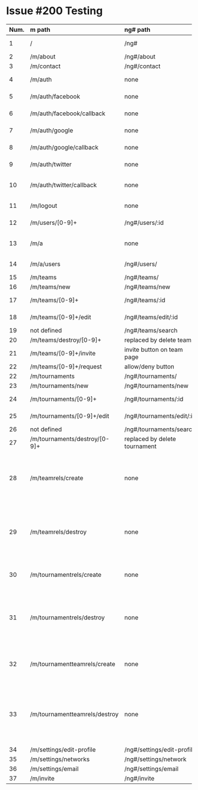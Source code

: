 Issue #200 Testing
===================

| Num.  |          m path                  |              ng# path                | status |     comments                    |
-------|:----------------------------------|:-------------------------------------|:-----|:----------------------------
| 1     |    /                             | /ng#                                 | &#x2713;   | login & logout ok
| 2     |    /m/about                      | /ng#/about                           | &#x2713;   |
| 3     |    /m/contact                    | /ng#/contact                         | &#x2713;   |
| 4     |    /m/auth                       | none                                 | N.A. | done at root
| 5     |    /m/auth/facebook              | none                                 | N.A. | handled by javascript
| 6     |    /m/auth/facebook/callback     | none                                 | N.A. | handled by javascript
| 7     |    /m/auth/google                | none                                 | &#x2713; | handled by javascript
| 8     |    /m/auth/google/callback       | none                                 | &#x2713; | handled by javascript
| 9     |    /m/auth/twitter               | none				                          | &#x2713; | handled by server
| 10    |    /m/auth/twitter/callback      | none				                          | &#x2713; | handled by server & client
| 11    |    /m/logout                     | none	 			                          | &#x2713; | handled by javascript
| 12    |    /m/users/[0-9]+      	       | /ng#/users/:id		              |	&#x2713;	 | [issue #249](https://github.com/santiaago/purple-wing/issues/249) -> closed
| 13    |    /m/a			                     | none				                          | N.A. | path is no longer necessary
| 14    |    /m/a/users			               | /ng#/users/			                    |	&#x2713;	 | [issue #250](https://github.com/santiaago/purple-wing/issues/250) -> closed
| 15    |    /m/teams			                 | /ng#/teams/			                    | &#x2713;	 |
| 16    |    /m/teams/new		               | /ng#/teams/new			                  |	&#x2713;   | 
| 17    |    /m/teams/[0-9]+		           | /ng#/teams/:id	  	            |	&#x2713;	 | [issue #251](https://github.com/santiaago/purple-wing/issues/251) -> closed
| 18    |    /m/teams/[0-9]+/edit	         | /ng#/teams/edit/:id		              |	&#x2713;	 | [issue #251](https://github.com/santiaago/purple-wing/issues/251) -> closed
| 19    |    not defined                   | /ng#/teams/search			              |	&#x2713;	 |
| 20    |    /m/teams/destroy/[0-9]+	     | replaced by delete team				      | &#x2713;   |
| 21    |    /m/teams/[0-9]+/invite        | invite button on team page		        | &#x2713;	 |
| 22    |    /m/teams/[0-9]+/request	     | allow/deny button		                | &#x2713;	 |
| 22    |    /m/tournaments		             | /ng#/tournaments/			              | &#x2713;   |
| 23    |    /m/tournaments/new		         | /ng#/tournaments/new		              |	&#x2713;   |
| 24    |    /m/tournaments/[0-9]+         | /ng#/tournaments/:id		        |	&#x2713;	 | [issue #252](https://github.com/santiaago/purple-wing/issues/252) -> closed
| 25    |    /m/tournaments/[0-9]+/edit    | /ng#/tournaments/edit/:id		        |	&#x2713;	 | [issue #252](https://github.com/santiaago/purple-wing/issues/252) -> closed
| 26    |    not defined		               | /ng#/tournaments/search		          | &#x2713;	 |
| 27    |    /m/tournaments/destroy/[0-9]+ | replaced by delete tournament        | &#x2713;   |
| 28    |    /m/teamrels/create            | none				                          | &#x2713;	 | relation created when join team or when create team
| 29    |    /m/teamrels/destroy	         | none				                          | &#x2713;   | relation created when leave team or when delete team
| 30    |    /m/tournamentrels/create      | none				                          | &#x2713;	 | relation created when join tournament
| 31    |    /m/tournamentrels/destroy     | none				                          | &#x2713;	 | relation created when leave tournament or when delete tournament
| 32    |    /m/tournamentteamrels/create  | none				                          | &#x2713;	 | relation created when join tournament as team
| 33    |    /m/tournamentteamrels/destroy | none				                          | &#x2713;	 | relation created when leave tournament as team or when delete tournament
| 34    |    /m/settings/edit-profile      | /ng#/settings/edit-profile           |	&#x2713;	 |
| 35    |    /m/settings/networks          | /ng#/settings/network		            | &#x2713; 	 |
| 36    |    /m/settings/email		         | /ng#/settings/email		              |	&#x2713;   |
| 37    |    /m/invite                     | /ng#/invite			                    |	&#x2713;   |
